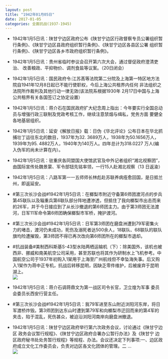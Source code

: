 ```yaml
---
layout: post
title: "1942年01月05日"
date: 2017-01-05
categories: 全面抗战(1937-1945)
---
```


<meta name="referrer" content="no-referrer" />

- 1942年1月5日讯：陕甘宁边区政府公布《陕甘宁边区行政督察专员公署组织暂 行条例》、《陕甘宁边区县政府组织暂行条例》、《陕甘宁边区各县区公署 组织暂行条例》、《陕甘宁边区各乡市政府组织暂行条例》。 

- 1942年1月5日讯：贵州省临时参议会召开第六次大会，通过督促政府澄清吏治、 改善粮政、平抑物价、调剂食盐等议案。（20日闭会） 

- 1942年1月5日讯：国民政府令:江苏髙等法院第二分院及上海第一特区地方法 院自1941年12月8日起已不能行使职权，今后上海公共租界内任何 非法组织之法院所作裁判及其他行动一律无效(该法院系根据1930年 2月17日中国与上海公共租界有关各国签订之协定设置） 

- 1942年1月5日讯：蒋介石在国民政府扩大纪念周上指出：今年要实行全国总动 员与增强行政三联制及党政考核工作，继续注意禁烟与缉私，党务方面 要健全各地基层组织。 

- 1942年1月5日讯：延安《解放日报》载：日伪《华北评论》公布日本在华北抓捕壮丁运往东北的数目，1937年为32. 3689万人，1938年为50.1656万人， 1939年为95. 4882万人，1940年为140万人。四年总计为318.0227 万人(编入伪军的尚未计算在内）。 

- 1942年1月5日讯：驻重庆各同盟国大使馆武官及中外记者组织“湘北视察团”， 由国际宣传处魏景蒙、军令部钮先铭率领，一行15人赴湘北视察（13 日返渝） 

- 1942年1月5日讯：八路军第一一五师师长林彪赴苏联养病痊愈回国，是日抵兰 州，即返延安。 

- #第三次长沙会战#1942年1月5日讯：在榔梨市附近守备第6师团渡河点的步兵第45联队以及辎重兵第6联队部分阵地遭渗透，但抵住了我向榔梨市出击而来的26军，并于今日接应到了从长沙撤退的第6师团主力。由于第3师团无法渡河，日军11军命令第6师团确保榔梨市军桥，掩护渡河。 

- #第三次长沙会战#1942年1月5日讯：日军第3师团在磨盘洲遭到79军密集火力的堵击，渡河仍未成功，死伤及溺死者达500余人，18联队、68联队的联队旗均险遭摧毁，第3师团不得已再次改向第6师团所在的榔梨市退却。 

- #抗战装备#美制西科斯基S-43型水陆两栖运输机（下）：除美国外，该机也被西非、挪威和南美航空公司采用，甚至苏联也将其作为研制水上飞机参考。中国航空公司于1937年初购入1架用于上海至广州航线但不幸坠海失事。后又购入1架作为蒋中正专机，抗战后转移昆明，因缺乏零件维护，后被废弃于昆明湖上。 <br/><img src="https://ww2.sinaimg.cn/large/aca367d8jw1fbfivntiibj20b40li771.jpg" />

- 1942年1月5日讯：蒋介石调蒋鼎文为第一战区司令长官，卫立煌为军事 委员会委员长西安行营主任。 

- #第三次长沙会战#1942年1月5日讯：我79军进至东山附近浏阳河东岸，将日军渡桥炸毁。第3师团到达东山时遭到第79军和向榔梨市迂回而来的第4军的夹击，陷于混乱，死伤甚众，被迫沿浏阳河南岸向磨盘洲撤退。 

- 1942年1月5日讯：陕甘宁边区政府举行第六次政务会议，讨论通过《陕甘宁边区 政务会议暂行规程》、《陕甘宁边区政府合署办公暂行办法》及《陕甘宁 边区政府秘书处处务暂行规程》等规程、办法。会议还决定下列事项:一、边区政府成立文化工作委员会，负责对边区各文化团体的管理。二 ... <br/><img src="https://ww1.sinaimg.cn/large/aca367d8jw1fbfdnzrhirj20c80dv75x.jpg" />

